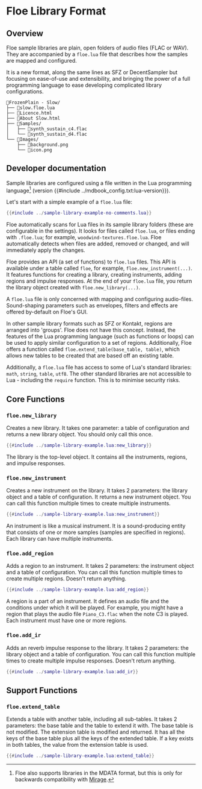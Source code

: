 <!--
SPDX-FileCopyrightText: 2024 Sam Windell
SPDX-License-Identifier: GPL-3.0-or-later
-->

# Floe Library Format

## Overview

Floe sample libraries are plain, open folders of audio files (FLAC or WAV). They are accompanied by a `floe.lua` file that describes how the samples are mapped and configured.

It is a new format, along the same lines as SFZ or DecentSampler but focusing on ease-of-use and extensibility, and bringing the power of a full programming language to ease developing complicated library configurations.

```
📂FrozenPlain - Slow/
├── 📄slow.floe.lua
├── 📄Licence.html
├── 📄About Slow.html
├── 📁Samples/
│   ├── 📄synth_sustain_c4.flac
│   └── 📄synth_sustain_d4.flac
└── 📁Images/
    ├── 📄background.png
    └── 📄icon.png
```

## Developer documentation

Sample libraries are configured using a file written in the Lua programming language[^MDATA] (version {{#include ../mdbook_config.txt:lua-version}}).

Let's start with a simple example of a `floe.lua` file:
```lua
{{#include ../sample-library-example-no-comments.lua}}
```

Floe automatically scans for Lua files in its sample library folders (these are configurable in the settings). It looks for files called `floe.lua`, or files ending with `.floe.lua`; for example, `woodwind-textures.floe.lua`. Floe automatically detects when files are added, removed or changed, and will immediately apply the changes.

Floe provides an API (a set of functions) to `floe.lua` files. This API is available under a table called `floe`, for example, `floe.new_instrument(...)`. It features functions for creating a library, creating instruments, adding regions and impulse responses. At the end of your `floe.lua` file, you return the library object created with `floe.new_library(...)`.

A `floe.lua` file is only concerned with mapping and configuring audio-files. Sound-shaping parameters such as envelopes, filters and effects are offered by-default on Floe's GUI.

In other sample library formats such as SFZ or Kontakt, regions are arranged into 'groups'. Floe does not have this concept. Instead, the features of the Lua programming language (such as functions or loops) can be used to apply similar configuration to a set of regions. Additionally, Floe offers a function called `floe.extend_table(base_table, table)`, which allows new tables to be created that are based off an existing table. 

Additionally, a `floe.lua` file has access to some of Lua's standard libraries: `math`, `string`, `table`, `utf8`. The other standard libraries are not accessible to Lua - including the `require` function. This is to minimise security risks.

## Core Functions

### `floe.new_library`
Creates a new library. It takes one parameter: a table of configuration and returns a new library object. You should only call this once.
```lua
{{#include ../sample-library-example.lua:new_library}}
```

The library is the top-level object. It contains all the instruments, regions, and impulse responses.

### `floe.new_instrument`
Creates a new instrument on the library. It takes 2 parameters: the library object and a table of configuration. It returns a new instrument object. You can call this function multiple times to create multiple instruments.
```lua
{{#include ../sample-library-example.lua:new_instrument}}
```

An instrument is like a musical instrument. It is a sound-producing entity that consists of one or more samples (samples are specified in regions). Each library can have multiple instruments.

### `floe.add_region`
Adds a region to an instrument. It takes 2 parameters: the instrument object and a table of configuration. You can call this function multiple times to create multiple regions. Doesn't return anything.
```lua
{{#include ../sample-library-example.lua:add_region}}
```

A region is a part of an instrument. It defines an audio file and the conditions under which it will be played. For example, you might have a region that plays the audio file `Piano_C3.flac` when the note C3 is played. Each instrument must have one or more regions.

### `floe.add_ir`
Adds an reverb impulse response to the library. It takes 2 parameters: the library object and a table of configuration. You can call this function multiple times to create multiple impulse responses. Doesn't return anything.
```lua
{{#include ../sample-library-example.lua:add_ir}}
```

## Support Functions
### `floe.extend_table`
Extends a table with another table, including all sub-tables. It takes 2 parameters: the base table and the table to extend it with. The base table is not modified. The extension table is modified and returned. It has all the keys of the base table plus all the keys of the extended table. If a key exists in both tables, the value from the extension table is used.
```lua
{{#include ../sample-library-example.lua:extend_table}}
```

[^MDATA]: Floe also supports libraries in the MDATA format, but this is only for backwards compatibility with [Mirage](./mirage.md).
